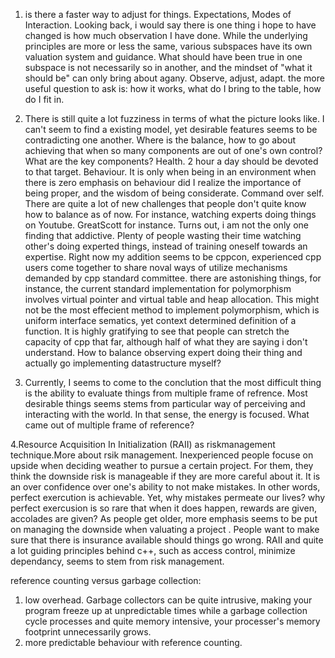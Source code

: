 1. is there a faster way to adjust for things. Expectations, Modes of Interaction. Looking back, i would say there is one thing i hope to have changed is how much observation I have done. While the underlying principles are more or less the same, various subspaces have its own valuation system and guidance. What should have been true in one subspace is not necessarily so in another, and the mindset of "what it should be" can only bring about agany. Observe, adjust, adapt.
the more useful question to ask is: how it works, what do I bring to the table, how do I fit in. 

2. There is still quite a lot fuzziness in terms of what the picture looks like. I can't seem to find a existing model, yet desirable features seems to be contradicting one another. Where is the balance, how to go about achieving that when so many components are out of one's own control?What are the key components? Health. 2 hour a day should be devoted to that target. Behaviour. It is only when being in an environment when there is zero emphasis on behaviour did I realize the
   importance of being proper, and the wisdom of being considerate. Command over self. There are quite a lot of new challenges that people don't quite know how to balance as of now. For instance, watching experts doing things on Youtube. GreatScott for instance. Turns out, i am not the only one finding that addictive. Plenty of people wasting their time watching other's doing experted things, instead of training oneself towards an expertise. Right now my addition seems to be
   cppcon, experienced cpp users come together to share noval ways of utilize mechanisms demanded by cpp standard committee. there are astonishing things, for instance, the current standard implementation for polymorphism involves virtual pointer and virtual table and heap allocation. This might not be the most effecient method to implement polymorphism, which is uniform interface sematics, yet context determined definition of a function. It is highly
   gratifying to see that people can stretch the capacity of cpp that far, although half of what they are saying i don't understand. How to balance observing expert doing their thing and actually go implementing datastructure myself?

3. Currently, I seems to come to the conclution that the most difficult thing is the ability to evaluate things from multiple frame of refrence. Most desirable things seems stems from particular way of perceiving and interacting with the world. In that sense, the energy is focused. What came out of multiple frame of reference? 

4.Resource Acquisition In Initialization (RAII) as riskmanagement technique.More about rsik management. Inexperienced people  focuse on upside when deciding weather to pursue a certain project. For them, they think the downside risk is manageable if they are more careful about it. It is an over confidence over one's ability to not make mistakes. In other words, perfect exercution is achievable. Yet, why mistakes permeate our lives? why perfect exercusion is so rare that when it
does happen, rewards are given, accolades are given? As people get older, more emphasis seems to be put on managing the downside when valuating a project .  People want to make sure that there is insurance available should things go wrong.  RAII and quite a lot guiding principles behind c++, such as access control, minimize dependancy, seems to stem from risk management.  

reference counting versus garbage collection:
1. low overhead. Garbage collectors can be quite intrusive, making your program freeze up at unpredictable times while a garbage collection cycle processes and quite memory intensive, your processer's memory footprint unnecessarily grows.
2. more predictable behaviour with reference counting.
